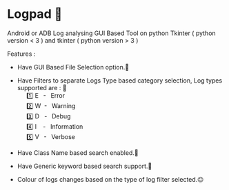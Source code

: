 # Logpad  :dart:

Android or ADB Log analysing GUI Based Tool on python Tkinter ( python version < 3 ) and tkinter ( python version > 3 ) 

Features :

* Have GUI Based File Selection option.:file_folder:

* Have Filters to separate Logs Type based category selection, Log types supported are : :vertical_traffic_light:
    </br>&ensp;&ensp;&ensp;:one: E &ensp;- &ensp;Error
    </br>&ensp;&ensp;&ensp;:two: W &nbsp;- &ensp;Warning
    </br>&ensp;&ensp;&ensp;:three: D &nbsp;&nbsp;- &ensp;Debug
    </br>&ensp;&ensp;&ensp;:four: I &ensp;&nbsp;- &ensp;Information
    </br>&ensp;&ensp;&ensp;:five: V &ensp;- &ensp;Verbose
    
* Have Class Name based search enabled.:mega:

* Have Generic keyword based search support.:microscope:

* Colour of logs changes based on the type of log filter selected.:wink:

